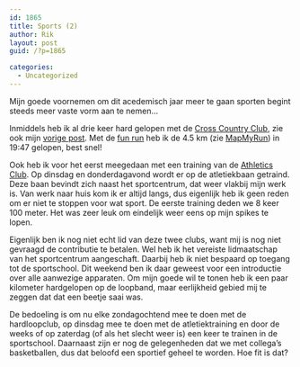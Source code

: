 ```yaml
---
id: 1865
title: Sports (2)
author: Rik
layout: post
guid: /?p=1865

categories:
  - Uncategorized
---
```

Mijn goede voornemen om dit acedemisch jaar meer te gaan sporten begint steeds meer vaste vorm aan te nemen&#8230;

Inmiddels heb ik al drie keer hard gelopen met de [Cross Country Club][1], zie ook mijn [vorige post][2]. Met de [fun run][3] heb ik de 4.5 km (zie [MapMyRun][4]) in 19:47 gelopen, best snel!

Ook heb ik voor het eerst meegedaan met een training van de [Athletics Club][5]. Op dinsdag en donderdagavond wordt er op de atletiekbaan getraind. Deze baan bevindt zich naast het sportcentrum, dat weer vlakbij mijn werk is. Van werk naar huis kom ik er altijd langs, dus eigenlijk heb ik geen reden om er niet te stoppen voor wat sport. De eerste training deden we 8 keer 100 meter. Het was zeer leuk om eindelijk weer eens op mijn spikes te lopen.

Eigenlijk ben ik nog niet echt lid van deze twee clubs, want mij is nog niet gevraagd de contributie te betalen. Wel heb ik het vereiste lidmaatschap van het sportcentrum aangeschaft. Daarbij heb ik niet bespaard op toegang tot de sportschool. Dit weekend ben ik daar geweest voor een introductie over alle aanwezige apparaten. Om mijn goede wil te tonen heb ik een paar kilometer hardgelopen op de loopband, maar eerlijkheid gebied mij te zeggen dat dat een beetje saai was.

De bedoeling is om nu elke zondagochtend mee te doen met de hardloopclub, op dinsdag mee te doen met de atletiektraining en door de weeks of op zaterdag (of als het slecht weer is) een keer te trainen in de sportschool. Daarnaast zijn er nog de gelegenheden dat we met collega&#8217;s basketballen, dus dat beloofd een sportief geheel te worden. Hoe fit is dat?

 [1]: https://www.facebook.com/pages/St-Andrews-Cross-Country-Club/184368698301618
 [2]: ?p=1249
 [3]: https://www.facebook.com/events/458052474336864/
 [4]: http://www.mapmyrun.com/routes/view/546419492
 [5]: https://www.facebook.com/groups/303948843139955/